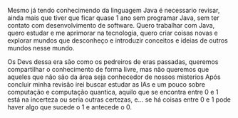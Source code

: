 Mesmo já tendo conhecimendo da linguagem Java é necessario revisar, ainda mais que tiver que ficar quase 1 ano sem programar Java, sem ter contato com desenvolvimento de software.
Quero trabalhar com Java, quero estudar e me aprimorar na tecnologia, quero criar coisas novas e explorar mundos que desconheço e introduzir conceitos e ideias de outros mundos nesse mundo.

Os Devs dessa era são como os pedreiros de eras passadas, queremos compartilhar o conhecimento de forma livre, mas não queremos que aqueles que não são da área seja conhecedor de nossos misterios
Após concluir minha revisão irei buscar estudar as IAs e um pouco sobre computação e computação quantica, aquilo que se encontra entre 0 e 1 está na incerteza ou seria outras certezas, e...
se há coisas entre 0 e 1 pode haver algo que sucede o 1 e antecede o 0.
